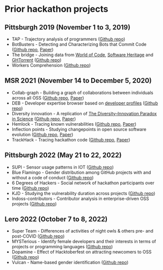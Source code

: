 # Prior hackathon projects

## Pittsburgh 2019 (November 1 to 3, 2019)

- TAP - Trajectory analysis of programmers ([Github repo](https://github.com/woc-hack/TAP))
- BotBusters - Detecting and Characterizing Bots that Commit Code ([Github repo](https://github.com/woc-hack/BotBusters), [Paper](https://arxiv.org/abs/2003.03172))
- The bridge - Joining data from [World of Code](https://worldofcode.org/), [Software Heritage](https://archive.softwareheritage.org/) and [GHTorrent](https://ghtorrent.org/) ([Github repo](https://github.com/woc-hack/thebridge))
- Workers Comprehension ([Github repo](https://github.com/woc-hack/Workers-Comprehension))

## MSR 2021 (November 14 to December 5, 2020)

- Collab-graph - Building a graph of collaborations between individuals across all OSS ([Github repo](https://github.com/woc-hack/collab-graph), [Paper](https://arxiv.org/abs/2103.12168))
- DEB - Developer expertise browser based on [developer profiles](https://github.com/ssc-oscar/DRE) ([Github repo](https://github.com/woc-hack/Developer_expertise_browser))
- Diversity innovation - A replication of [The Diversity–Innovation Paradox in Science](https://www.pnas.org/content/117/17/9284#sec-4) ([Github repo](https://github.com/woc-hack/diversity-innovation), [Paper](https://zenodo.org/record/4628556#.YnYXYhNBzjA))
- Hemlock - Tracing known vulnerabilities ([Github repo](https://github.com/woc-hack/hemlock/wiki), [Paper](https://zenodo.org/record/4627776#.YnYXkRNBzjB))
- Inflection points - Studying changepoints in open source software evolution ([Github repo](https://github.com/woc-hack/inflection-points), [Paper](https://arxiv.org/abs/2103.11013))
- TrackHack - Tracing hackathon code ([Github repo](https://github.com/woc-hack/track_hack), [Paper](https://arxiv.org/abs/2103.01145))

## Pittsburgh 2022 (May 21 to 22, 2022)

- SUPI - Sensor usage patterns in IOT ([Github repo](https://github.com/woc-hack/supi))
- Blue Flamingo - Gender distribution among GitHub projects with and without a code of conduct ([Github repo](https://github.com/woc-hack/blue-flamingo))
- 6 Degrees of Hackers - Social network of hackathon participants over time ([Github repo](https://github.com/woc-hack/6-degrees-of-hackers))
- KJD - Studying the vulnerability duration across projects ([Github repo](https://github.com/woc-hack/kjd))
- Indoss-contributors - Contributor analysis in enterprise-driven OSS projects ([Github repo](https://github.com/woc-hack/indoss-contributors))

## Lero 2022 (October 7 to 8, 2022)

- Super Team - Differences of activities of night owls & others pre- and post-COVID ([Github repo](https://github.com/woc-hack/super_team))
- MYSTerious - Identify female developers and their interests in terms of projects or programming languages ([Github repo](https://github.com/woc-hack/MYSTerious))
- Dopamine - Effect of Hacktoberfest on attracting newcomers to OSS ([Github repo](https://github.com/woc-hack/dopamine))
- Vulcan - Name-based gender identification ([Github repo](https://github.com/woc-hack/Vulcan))
